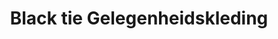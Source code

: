 ---
address: Hinthamerstraat 170
title: Black tie Gelegenheidskleding
city: s-Hertogenbosch
zip: 5211 MV
country: Netherlands
lat: 51.688525
lng: 5.312363
phone: 073 6130131
email: info@blacktie.nl
url: 
---